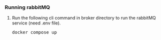 ### Running rabbitMQ

1. Run the following cli command in broker directory to run the rabbitMQ service (need .env file).
    
    <pre markdown=2>docker compose up</pre>